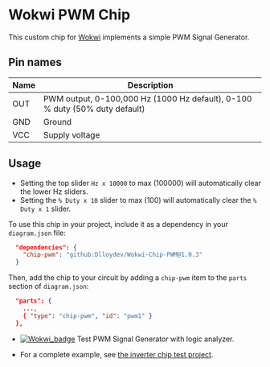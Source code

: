 # Wokwi PWM Chip

This custom chip for [Wokwi](https://wokwi.com/) implements a simple PWM Signal Generator.

## Pin names

| Name | Description                                                  |
| ---- | ------------------------------------------------------------ |
| OUT  | PWM output,  0-100,000 Hz (1000 Hz default), 0-100 % duty (50% duty default) |
| GND  | Ground                                                       |
| VCC  | Supply voltage                                               |

## Usage

- Setting the top slider `Hz x 10000` to max (100000) will automatically clear the lower Hz sliders.
- Setting the `% Duty x 10` slider to max (100) will automatically clear the `% Duty x 1`  slider.

To use this chip in your project, include it as a dependency in your `diagram.json` file:

```json
  "dependencies": {
    "chip-pwm": "github:Dlloydev/Wokwi-Chip-PWM@1.0.3"
  }
```

Then, add the chip to your circuit by adding a `chip-pwm` item to the `parts` section of `diagram.json`:

```json
  "parts": {
    ...,
    { "type": "chip-pwm", "id": "pwm1" }
  },
```

- [![Wokwi_badge](https://user-images.githubusercontent.com/63488701/212449119-a8510897-c860-4545-8c1a-794169547ba1.svg)](https://wokwi.com/projects/354488725362438145) Test PWM Signal Generator with logic analyzer.

- For a complete example, see [the inverter chip test project](https://wokwi.com/projects/350946636543820370).

